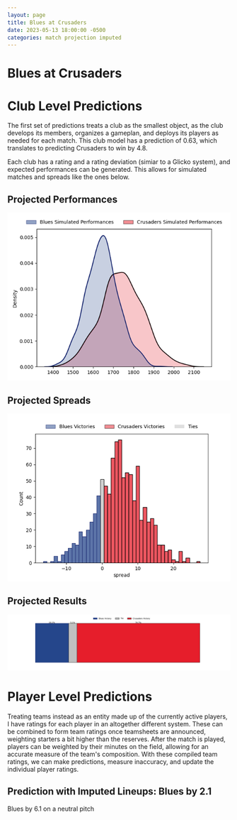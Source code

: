 ```yaml
---  
layout: page  
title: Blues at Crusaders  
date: 2023-05-13 18:00:00 -0500  
categories: match projection imputed  
---
```

# Blues at Crusaders

# Club Level Predictions


The first set of predictions treats a club as the smallest object, as the club develops its members, organizes a gameplan, and deploys its players as needed for each match. This club model has a prediction of 0.63, which translates to predicting Crusaders to win by 4.8.

Each club has a rating and a rating deviation (simiar to a Glicko system), and expected performances can be generated. This allows for simulated matches and spreads like the ones below.
## Projected Performances


![Projected Performances](plots/performances_2023-05-13-Crusaders-Blues.png)
## Projected Spreads


![Projected Spreads](plots/spreads_2023-05-13-Crusaders-Blues.png)
## Projected Results


![Projected Results](plots/resultbar_2023-05-13-Crusaders-Blues.png)
# Player Level Predictions


Treating teams instead as an entity made up of the currently active players, I have ratings for each player in an altogether different system. These can be combined to form team ratings once teamsheets are announced, weighting starters a bit higher than the reserves. After the match is played, players can be weighted by their minutes on the field, allowing for an accurate measure of the team's composition. With these compiled team ratings, we can make predictions, measure inaccuracy, and update the individual player ratings.
## Prediction with Imputed Lineups: Blues by 2.1


Blues by 6.1 on a neutral pitch

